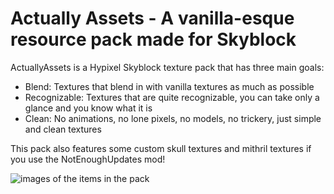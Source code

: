 # Actually Assets - A vanilla-esque resource pack made for Skyblock

ActuallyAssets is a Hypixel Skyblock texture pack that has three main goals:
- Blend: Textures that blend in with vanilla textures as much as possible
- Recognizable: Textures that are quite recognizable, you can take only a glance and you know what it is
- Clean: No animations, no lone pixels, no models, no trickery, just simple and clean textures

This pack also features some custom skull textures and mithril textures if you use the NotEnoughUpdates mod!

![images of the items in the pack](https://i.imgur.com/ZAkUNb1.png)




